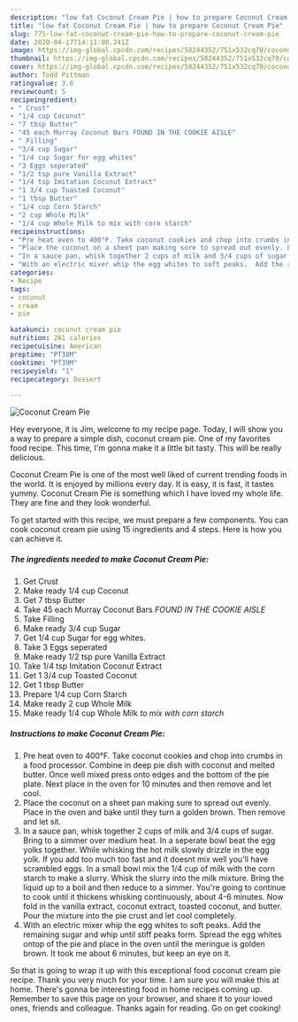 ```yaml
---
description: "low fat Coconut Cream Pie | how to prepare Coconut Cream Pie"
title: "low fat Coconut Cream Pie | how to prepare Coconut Cream Pie"
slug: 775-low-fat-coconut-cream-pie-how-to-prepare-coconut-cream-pie
date: 2020-04-17T14:11:00.241Z
image: https://img-global.cpcdn.com/recipes/58244352/751x532cq70/coconut-cream-pie-recipe-main-photo.jpg
thumbnail: https://img-global.cpcdn.com/recipes/58244352/751x532cq70/coconut-cream-pie-recipe-main-photo.jpg
cover: https://img-global.cpcdn.com/recipes/58244352/751x532cq70/coconut-cream-pie-recipe-main-photo.jpg
author: Todd Pittman
ratingvalue: 3.6
reviewcount: 5
recipeingredient:
- " Crust"
- "1/4 cup Coconut"
- "7 tbsp Butter"
- "45 each Murray Coconut Bars FOUND IN THE COOKIE AISLE"
- " Filling"
- "3/4 cup Sugar"
- "1/4 cup Sugar for egg whites"
- "3 Eggs seperated"
- "1/2 tsp pure Vanilla Extract"
- "1/4 tsp Imitation Coconut Extract"
- "1 3/4 cup Toasted Coconut"
- "1 tbsp Butter"
- "1/4 cup Corn Starch"
- "2 cup Whole Milk"
- "1/4 cup Whole Milk to mix with corn starch"
recipeinstructions:
- "Pre heat oven to 400°F. Take coconut cookies and chop into crumbs in a food processor. Combine in deep pie dish with coconut and melted butter. Once well mixed press onto edges and the bottom of the pie plate.  Next place in the oven for 10 minutes and then remove and let cool."
- "Place the coconut on a sheet pan making sure to spread out evenly. Place in the oven and bake until they turn a golden brown. Then remove and let sit."
- "In a sauce pan, whisk together 2 cups of milk and 3/4 cups of sugar. Bring to a simmer over medium heat.  In a seperate bowl beat the egg yolks together.  While whisking the hot milk slowly drizzle in the egg yolk. If you add too much too fast and it doesnt mix well you&#39;ll have scrambled eggs.  In a small bowl mix the 1/4 cup of milk with the corn starch to make a slurry.  Whisk the slurry into the milk mixture.  Bring the liquid up to a boil and then reduce to a simmer.  You&#39;re going to continue to cook until it thickens whisking continuously, about 4-6 minutes. Now fold in the vanilla extract, coconut extract, toasted coconut, and butter.  Pour the mixture into the pie crust and let cool completely."
- "With an electric mixer whip the egg whites to soft peaks.  Add the remaining sugar and whip until stiff peaks form.  Spread the egg whites ontop of the pie and place in the oven until the meringue is golden brown. It took me about 6 minutes, but keep an eye on it."
categories:
- Recipe
tags:
- coconut
- cream
- pie

katakunci: coconut cream pie 
nutrition: 261 calories
recipecuisine: American
preptime: "PT38M"
cooktime: "PT39M"
recipeyield: "1"
recipecategory: Dessert

---
```



![Coconut Cream Pie](https://img-global.cpcdn.com/recipes/58244352/751x532cq70/coconut-cream-pie-recipe-main-photo.jpg)

Hey everyone, it is Jim, welcome to my recipe page. Today, I will show you a way to prepare a simple dish, coconut cream pie. One of my favorites food recipe. This time, I'm gonna make it a little bit tasty. This will be really delicious.

Coconut Cream Pie is one of the most well liked of current trending foods in the world. It is enjoyed by millions every day. It is easy, it is fast, it tastes yummy. Coconut Cream Pie is something which I have loved my whole life. They are fine and they look wonderful.




To get started with this recipe, we must prepare a few components. You can cook coconut cream pie using 15 ingredients and 4 steps. Here is how you can achieve it.

<!--inarticleads1-->

##### The ingredients needed to make Coconut Cream Pie:

1. Get  Crust
1. Make ready 1/4 cup Coconut
1. Get 7 tbsp Butter
1. Take 45 each Murray Coconut Bars *FOUND IN THE COOKIE AISLE*
1. Take  Filling
1. Make ready 3/4 cup Sugar
1. Get 1/4 cup Sugar for egg whites.
1. Take 3 Eggs seperated
1. Make ready 1/2 tsp pure Vanilla Extract
1. Take 1/4 tsp Imitation Coconut Extract
1. Get 1 3/4 cup Toasted Coconut
1. Get 1 tbsp Butter
1. Prepare 1/4 cup Corn Starch
1. Make ready 2 cup Whole Milk
1. Make ready 1/4 cup Whole Milk *to mix with corn starch*




<!--inarticleads2-->

##### Instructions to make Coconut Cream Pie:

1. Pre heat oven to 400°F. Take coconut cookies and chop into crumbs in a food processor. Combine in deep pie dish with coconut and melted butter. Once well mixed press onto edges and the bottom of the pie plate.  Next place in the oven for 10 minutes and then remove and let cool.
1. Place the coconut on a sheet pan making sure to spread out evenly. Place in the oven and bake until they turn a golden brown. Then remove and let sit.
1. In a sauce pan, whisk together 2 cups of milk and 3/4 cups of sugar. Bring to a simmer over medium heat.  In a seperate bowl beat the egg yolks together.  While whisking the hot milk slowly drizzle in the egg yolk. If you add too much too fast and it doesnt mix well you&#39;ll have scrambled eggs.  In a small bowl mix the 1/4 cup of milk with the corn starch to make a slurry.  Whisk the slurry into the milk mixture.  Bring the liquid up to a boil and then reduce to a simmer.  You&#39;re going to continue to cook until it thickens whisking continuously, about 4-6 minutes. Now fold in the vanilla extract, coconut extract, toasted coconut, and butter.  Pour the mixture into the pie crust and let cool completely.
1. With an electric mixer whip the egg whites to soft peaks.  Add the remaining sugar and whip until stiff peaks form.  Spread the egg whites ontop of the pie and place in the oven until the meringue is golden brown. It took me about 6 minutes, but keep an eye on it.




So that is going to wrap it up with this exceptional food coconut cream pie recipe. Thank you very much for your time. I am sure you will make this at home. There's gonna be interesting food in home recipes coming up. Remember to save this page on your browser, and share it to your loved ones, friends and colleague. Thanks again for reading. Go on get cooking!
